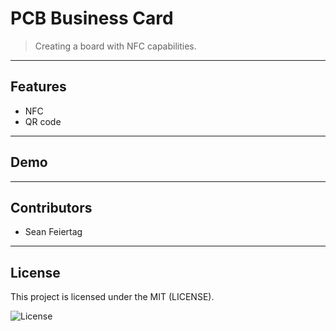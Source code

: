 

# PCB Business Card

> Creating a board with NFC capabilities.

---

## Features

* NFC
* QR code


---

## Demo

---

## Contributors

* Sean Feiertag

---

## License

This project is licensed under the MIT (LICENSE).

![License](https://img.shields.io/badge/license-MIT-blue)

